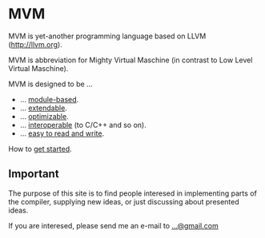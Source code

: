 # MVM

MVM is yet-another programming language based on LLVM (http://llvm.org). 

MVM is abbreviation for Mighty Virtual Maschine (in contrast to Low Level Virtual Maschine).

MVM is designed to be ...
* ... [module-based](doc/module-concept.md).
* ... [extendable](doc/parser-concept.md).
* ... [optimizable](doc/optimizer-concept.md).
* ... [interoperable](doc/interoperablity.md) (to C/C++ and so on).
* ... [easy to read and write](doc/language.md).

How to [get started](doc/getting-started.md).

## Important
The purpose of this site is to find people interesed in implementing parts of the compiler, supplying new ideas, or just discussing about presented ideas.

If you are interesed, please send me an e-mail to ...@gmail.com
